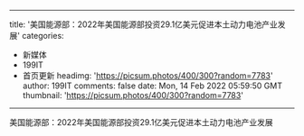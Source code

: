 
---
title: '美国能源部：2022年美国能源部投资29.1亿美元促进本土动力电池产业发展'
categories: 
 - 新媒体
 - 199IT
 - 首页更新
headimg: 'https://picsum.photos/400/300?random=7783'
author: 199IT
comments: false
date: Mon, 14 Feb 2022 05:59:50 GMT
thumbnail: 'https://picsum.photos/400/300?random=7783'
---

<div>   
美国能源部：2022年美国能源部投资29.1亿美元促进本土动力电池产业发展  
</div>
            